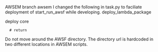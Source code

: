 AWSEM
branch awsem
I changed the following in task.py to faciliate deployment of start_run_awsf while developing.
deploy_lambda_package

deploy core 
```
  # return
```


Do not move around the AWSF directory. The directory url is hardcoded in two different locations in AWSEM scripts.


